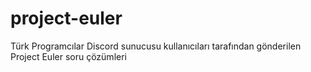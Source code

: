 # project-euler
Türk Programcılar Discord sunucusu kullanıcıları tarafından gönderilen Project Euler soru çözümleri
